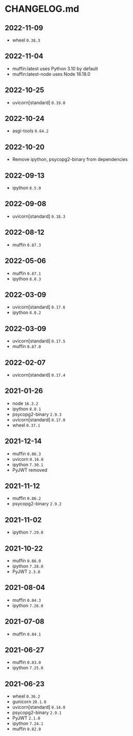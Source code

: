 # CHANGELOG.md

## 2022-11-09
- wheel `0.38.3`

## 2022-11-04
- muffin:latest uses Python 3.10 by default
- muffin:latest-node uses Node 16.18.0

## 2022-10-25
- uvicorn[standard] `0.19.0`

## 2022-10-24
- asgi-tools `0.64.2`

## 2022-10-20
- Remove ipython, psycopg2-binary from dependencies

## 2022-09-13
- ipython `8.5.0`

## 2022-09-08
- uvicorn[standard] `0.18.3`

## 2022-08-12
- muffin `0.87.3`

## 2022-05-06
- muffin `0.87.1`
- ipython `8.0.3`

## 2022-03-09
- uvicorn[standard] `0.17.6`
- ipython `8.0.2`

## 2022-03-09
- uvicorn[standard] `0.17.5`
- muffin `0.87.0`

## 2022-02-07
- uvicorn[standard] `0.17.4`

## 2021-01-26
- node `16.3.2`
- ipython `8.0.1`
- psycopg2-binary `2.9.3`
- uvicorn[standard] `0.17.0`
- wheel `0.37.1`

## 2021-12-14

- muffin `0.86.3`
- uvicorn `0.16.0`
- ipython `7.30.1`
- PyJWT removed

## 2021-11-12

- muffin `0.86.2`
- psycopg2-binary `2.9.2`

## 2021-11-02

- ipython `7.29.0`

## 2021-10-22

- muffin `0.86.0`
- ipython `7.28.0`
- PyJWT `2.3.0`

## 2021-08-04

- muffin `0.84.3`
- ipython `7.26.0`

## 2021-07-08

- muffin `0.84.1`

## 2021-06-27

- muffin `0.83.0`
- ipython `7.25.0`

## 2021-06-23

- wheel `0.36.2`
- gunicorn `20.1.0`
- uvicorn[standard] `0.14.0`
- psycopg2-binary `2.9.1`
- PyJWT `2.1.0`
- ipython `7.24.1`
- muffin `0.82.0`
